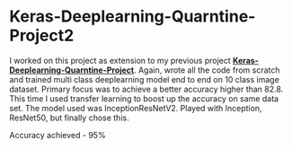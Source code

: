 # Keras-Deeplearning-Quarntine-Project2

I worked on this project as extension to my previous project <a href="https://github.com/shriyanka/Keras-Deeplearning-Quarntine-Project"><b>Keras-Deeplearning-Quarntine-Project</b></a>. 
Again, wrote all the code from scratch and trained multi class deeplearning model end to end on 10 class image dataset. 
Primary focus was to achieve a better accuracy higher than 82.8. This time I used transfer learning to boost up the accuracy on same data set.
The model used was InceptionResNetV2. Played with Inception, ResNet50, but finally chose this.

Accuracy achieved - 95%
